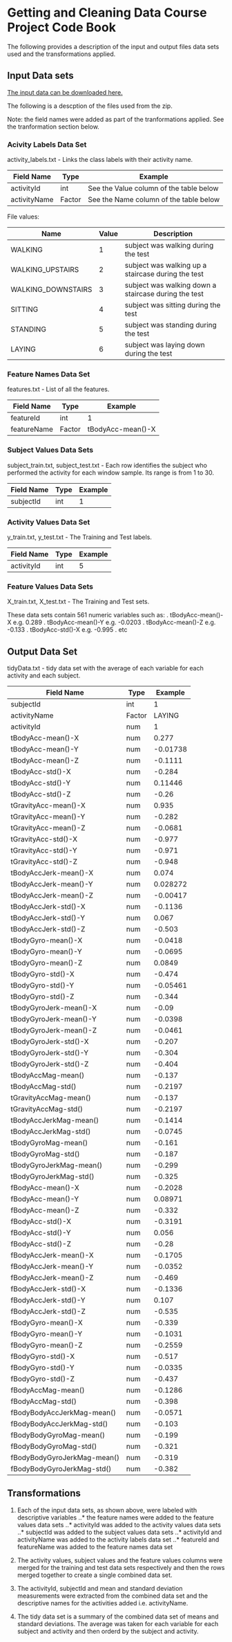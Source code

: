 # Getting and Cleaning Data Course Project Code Book

The following provides a description of the input and output files data sets used and the transformations applied.

## Input Data sets

[The input data can be downloaded here.](https://d396qusza40orc.cloudfront.net/getdata%2Fprojectfiles%2FUCI%20HAR%20Dataset.zip)

The following is a descption of the files used from the zip.

Note: the field names were added as part of the tranformations applied.  See the tranformation section below.

### Acivity Labels Data Set

activity_labels.txt - Links the class labels with their activity name.

| Field Name   | Type   | Example                                 |
| ------------ | ------ | --------------------------------------- |
| activityId   | int    | See the Value column of the table below |
| activityName | Factor | See the Name column of the table below  |

File values:

| Name               | Value | Description                                          |
| ------------------ | ----- | ---------------------------------------------------- |
| WALKING            | 1     | subject was walking during the test                  |
| WALKING_UPSTAIRS   | 2     | subject was walking up a staircase during the test   |
| WALKING_DOWNSTAIRS | 3     | subject was walking down a staircase during the test |
| SITTING            | 4     | subject was sitting during the test                  |
| STANDING           | 5     | subject was standing during the test                 |
| LAYING             | 6     | subject was laying down during the test              |
 
### Feature Names Data Set

features.txt - List of all the features.

| Field Name   | Type   | Example           |
| ------------ | ------ | ------------------|
| featureId    | int    | 1                 |
| featureName  | Factor | tBodyAcc-mean()-X |

### Subject Values Data Sets

subject_train.txt, subject_test.txt - Each row identifies the subject who performed the activity for each window sample. Its range is from 1 to 30.
 
| Field Name   | Type   | Example           |
| ------------ | ------ | ------------------|
| subjectId    | int    | 1                 |
 
### Activity Values Data Set

y_train.txt, y_test.txt - The Training and Test labels.
 
| Field Name   | Type   | Example           |
| ------------ | ------ | ------------------|
| activityId   | int    | 5                 |
 
### Feature Values Data Sets

X_train.txt, X_test.txt - The Training and Test sets.

These data sets contain 561 numeric variables such as:
. tBodyAcc-mean()-X e.g. 0.289
. tBodyAcc-mean()-Y e.g. -0.0203
. tBodyAcc-mean()-Z e.g. -0.133
. tBodyAcc-std()-X  e.g. -0.995
. etc
  
## Output Data Set

tidyData.txt - tidy data set with the average of each variable for each activity and each subject.

| Field Name                 | Type   | Example  |
| -------------------------- | ------ | -------- |
| subjectId                  | int    | 1        |
| activityName               | Factor | LAYING   |
| activityId                 | num    | 1        |
| tBodyAcc-mean()-X          | num    | 0.277    |
| tBodyAcc-mean()-Y          | num    | -0.01738 |
| tBodyAcc-mean()-Z          | num    | -0.1111  |
| tBodyAcc-std()-X           | num    | -0.284   |
| tBodyAcc-std()-Y           | num    | 0.11446  |
| tBodyAcc-std()-Z           | num    | -0.26    |
| tGravityAcc-mean()-X       | num    | 0.935    |
| tGravityAcc-mean()-Y       | num    | -0.282   |
| tGravityAcc-mean()-Z       | num    | -0.0681  |
| tGravityAcc-std()-X        | num    | -0.977   |
| tGravityAcc-std()-Y        | num    | -0.971   |
| tGravityAcc-std()-Z        | num    | -0.948   |
| tBodyAccJerk-mean()-X      | num    | 0.074    |
| tBodyAccJerk-mean()-Y      | num    | 0.028272 |
| tBodyAccJerk-mean()-Z      | num    | -0.00417 |
| tBodyAccJerk-std()-X       | num    | -0.1136  |
| tBodyAccJerk-std()-Y       | num    | 0.067    |
| tBodyAccJerk-std()-Z       | num    | -0.503   |
| tBodyGyro-mean()-X         | num    | -0.0418  |
| tBodyGyro-mean()-Y         | num    | -0.0695  |
| tBodyGyro-mean()-Z         | num    | 0.0849   |
| tBodyGyro-std()-X          | num    | -0.474   |
| tBodyGyro-std()-Y          | num    | -0.05461 |
| tBodyGyro-std()-Z          | num    | -0.344   |
| tBodyGyroJerk-mean()-X     | num    | -0.09    |
| tBodyGyroJerk-mean()-Y     | num    | -0.0398  |
| tBodyGyroJerk-mean()-Z     | num    | -0.0461  |
| tBodyGyroJerk-std()-X      | num    | -0.207   |
| tBodyGyroJerk-std()-Y      | num    | -0.304   |
| tBodyGyroJerk-std()-Z      | num    | -0.404   |
| tBodyAccMag-mean()         | num    | -0.137   |
| tBodyAccMag-std()          | num    | -0.2197  |
| tGravityAccMag-mean()      | num    | -0.137   |
| tGravityAccMag-std()       | num    | -0.2197  |
| tBodyAccJerkMag-mean()     | num    | -0.1414  |
| tBodyAccJerkMag-std()      | num    | -0.0745  |
| tBodyGyroMag-mean()        | num    | -0.161   |
| tBodyGyroMag-std()         | num    | -0.187   |
| tBodyGyroJerkMag-mean()    | num    | -0.299   |
| tBodyGyroJerkMag-std()     | num    | -0.325   |
| fBodyAcc-mean()-X          | num    | -0.2028  |
| fBodyAcc-mean()-Y          | num    | 0.08971  |
| fBodyAcc-mean()-Z          | num    | -0.332   |
| fBodyAcc-std()-X           | num    | -0.3191  |
| fBodyAcc-std()-Y           | num    | 0.056    |
| fBodyAcc-std()-Z           | num    | -0.28    |
| fBodyAccJerk-mean()-X      | num    | -0.1705  |
| fBodyAccJerk-mean()-Y      | num    | -0.0352  |
| fBodyAccJerk-mean()-Z      | num    | -0.469   |
| fBodyAccJerk-std()-X       | num    | -0.1336  |
| fBodyAccJerk-std()-Y       | num    | 0.107    |
| fBodyAccJerk-std()-Z       | num    | -0.535   |
| fBodyGyro-mean()-X         | num    | -0.339   |
| fBodyGyro-mean()-Y         | num    | -0.1031  |
| fBodyGyro-mean()-Z         | num    | -0.2559  |
| fBodyGyro-std()-X          | num    | -0.517   |
| fBodyGyro-std()-Y          | num    | -0.0335  |
| fBodyGyro-std()-Z          | num    | -0.437   |
| fBodyAccMag-mean()         | num    | -0.1286  |
| fBodyAccMag-std()          | num    | -0.398   |
| fBodyBodyAccJerkMag-mean() | num    | -0.0571  |
| fBodyBodyAccJerkMag-std()  | num    | -0.103   |
| fBodyBodyGyroMag-mean()    | num    | -0.199   |
| fBodyBodyGyroMag-std()     | num    | -0.321   |
| fBodyBodyGyroJerkMag-mean()| num    | -0.319   |
| fBodyBodyGyroJerkMag-std() | num    | -0.382   |

## Transformations

1. Each of the input data sets, as shown above, were labeled with descriptive variables
..* the feature names were added to the feature values data sets
..* activityId was added to the activity values data sets
..* subjectId was added to the subject values data sets
..* activityId and activityName was added to the activity labels data set
..* featureId and featureName was added to the feature names data set

2. The activity values, subject values and the feature values columns were merged for the training and test data sets respectively and then the rows merged together to create a single combined data set.

3. The activityId, subjectId and mean and standard deviation measurements were extracted from the combined data set and the descriptive names for the activities added i.e. activityName.

4. The tidy data set is a summary of the combined data set of means and standard deviations. The average was taken for each variable for each subject and activity and then orderd by the subject and activity. 
